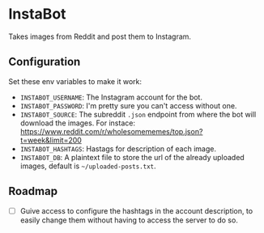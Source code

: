 
InstaBot
========

Takes images from Reddit and post them to Instagram.

## Configuration

Set these env variables to make it work:

- `INSTABOT_USERNAME`: The Instagram account for the bot.
- `INSTABOT_PASSWORD`: I'm pretty sure you can't access without one. 
- `INSTABOT_SOURCE`: The subreddit `.json` endpoint from where the bot will download the images. For instace: <https://www.reddit.com/r/wholesomememes/top.json?t=week&limit=200>
- `INSTABOT_HASHTAGS`: Hastags for description of each image.
- `INSTABOT_DB`: A plaintext file to store the url of the already uploaded images, default is `~/uploaded-posts.txt`.

## Roadmap

- [ ] Guive access to configure the hashtags in the account description, to easily change them without having to access the server to do so.
